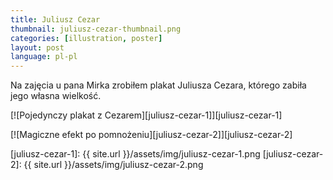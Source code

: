 ```yaml
---
title: Juliusz Cezar
thumbnail: juliusz-cezar-thumbnail.png
categories: [illustration, poster]
layout: post
language: pl-pl
---
```


Na zajęcia u pana Mirka zrobiłem plakat Juliusza Cezara, którego zabiła jego własna wielkość.

[![Pojedynczy plakat z Cezarem][juliusz-cezar-1]][juliusz-cezar-1]

[![Magiczne efekt po pomnożeniu][juliusz-cezar-2]][juliusz-cezar-2]

[juliusz-cezar-1]: {{ site.url }}/assets/img/juliusz-cezar-1.png
[juliusz-cezar-2]: {{ site.url }}/assets/img/juliusz-cezar-2.png